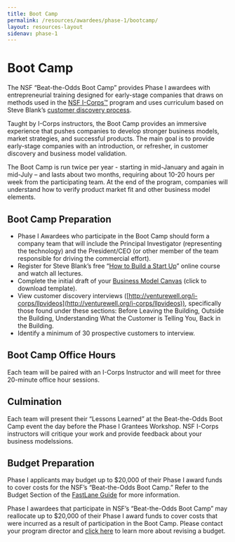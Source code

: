 ```yaml
---
title: Boot Camp
permalink: /resources/awardees/phase-1/bootcamp/
layout: resources-layout
sidenav: phase-1
---
```


# Boot Camp

The NSF “Beat-the-Odds Boot Camp” provides Phase I awardees with entrepreneurial training designed for early-stage companies that draws on methods used in the [NSF I-Corps™](https://www.nsf.gov/news/special_reports/i-corps/) program and uses curriculum based on Steve Blank’s [customer discovery process](https://steveblank.com/2014/06/28/customer-discovery-the-search-for-productmarket-fit-2-minutes-to-see-why/).

Taught by I-Corps instructors, the Boot Camp provides an immersive experience that pushes companies to develop stronger business models, market strategies, and successful products. The main goal is to provide early-stage companies with an introduction, or refresher, in customer discovery and business model validation. 

The Boot Camp is run twice per year - starting in mid-January and again in mid-July – and lasts about two months, requiring about 10-20 hours per week from the participating team. At the end of the program, companies will understand how to verify product market fit and other business model elements.

## Boot Camp Preparation

- Phase I Awardees who participate in the Boot Camp should form a company team that will include the Principal Investigator (representing the technology) and the President/CEO (or other member of the team responsible for driving the commercial effort). 
- Register for Steve Blank’s free “[How to Build a Start Up](https://www.udacity.com/course/how-to-build-a-startup--ep245)” online course and watch all lectures. 
- Complete the initial draft of your [Business Model Canvas](/assets/files/awardees/the-business-model-canvas.pdf) (click to download template).  
- View customer discovery interviews ([http://venturewell.org/i-corps/llpvideos](http://venturewell.org/i-corps/llpvideos)), specifically those found under these sections: Before Leaving the Building, Outside the Building, Understanding What the Customer is Telling You, Back in the Building.
- Identify a minimum of 30 prospective customers to interview.

## Boot Camp Office Hours

Each team will be paired with an I-Corps Instructor and will meet for three 20-minute office hour sessions. 

## Culmination

Each team will present their “Lessons Learned” at the Beat-the-Odds Boot Camp event the day before the Phase I Grantees Workshop. NSF I-Corps instructors will critique your work and provide feedback about your business modelssions. 

## Budget Preparation

Phase I applicants may budget up to $20,000 of their Phase I award funds to cover costs for the NSF’s “Beat-the-Odds Boot Camp.” Refer to the Budget Section of the [FastLane Guide](/fastlane/form-prep-2/) for more information.

Phase I awardees that participate in NSF’s “Beat-the-Odds Boot Camp” may reallocate up to $20,000 of their Phase I award funds to cover costs that were incurred as a result of participation in the Boot Camp. Please contact your program director and [click here](/resources/awardees/phase-1/revised-budget/) to learn more about revising a budget. 
